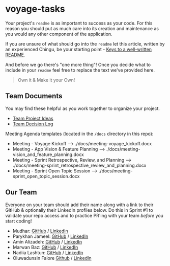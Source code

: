 # voyage-tasks

Your project's `readme` is as important to success as your code. For 
this reason you should put as much care into its creation and maintenance
as you would any other component of the application.

If you are unsure of what should go into the `readme` let this article,
written by an experienced Chingu, be your starting point - 
[Keys to a well-written README](https://tinyurl.com/yk3wubft).

And before we go there's "one more thing"! Once you decide what to include
in your `readme` feel free to replace the text we've provided here.

> Own it & Make it your Own!

## Team Documents

You may find these helpful as you work together to organize your project.

- [Team Project Ideas](./docs/team_project_ideas.md)
- [Team Decision Log](./docs/team_decision_log.md)

Meeting Agenda templates (located in the `/docs` directory in this repo):

- Meeting - Voyage Kickoff --> ./docs/meeting-voyage_kickoff.docx
- Meeting - App Vision & Feature Planning --> ./docs/meeting-vision_and_feature_planning.docx
- Meeting - Sprint Retrospective, Review, and Planning --> ./docs/meeting-sprint_retrospective_review_and_planning.docx
- Meeting - Sprint Open Topic Session --> ./docs/meeting-sprint_open_topic_session.docx

## Our Team

Everyone on your team should add their name along with a link to their GitHub
& optionally their LinkedIn profiles below. Do this in Sprint #1 to validate
your repo access and to practice PR'ing with your team *before* you start
coding!

- Mudhar: [GitHub](https://github.com/muudar) / [LinkedIn](https://www.linkedin.com/in/mohammed-al-obaidi-41b1a8209/)
- Parykhan Jameel: [GitHub](https://github.com/parykhan-jameel) / [LinkedIn](https://linkedin.com/in/parykhan-jameel)
- Amin Alizadeh: [GitHub](https://github.com/m-aminalizadeh) / [LinkedIn](https://www.linkedin.com/in/m-amin-alizadeh/)
- Marwan Baz: [GitHub](https://github.com/marwanbz) / [LinkedIn](https://www.linkedin.com/in/marwanbz/)
- Nadiia Lashtun: [GitHub](https://github.com/NadiiaLashtun) / [LinkedIn](https://www.linkedin.com/in/lashtun/)
- Oluwadunsin Falore [Github](https://github.com/Dunsin0802) / [LinkedIn](http://linkedin.com/in/oluwadunsin-falore)

